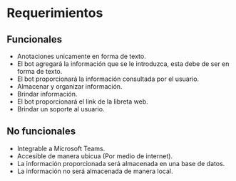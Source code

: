 # Requerimientos

## Funcionales
-	Anotaciones unicamente en forma de texto.
- El bot agregará la información que se le introduzca, esta debe de ser en forma de texto.
- El bot proporcionará la información consultada por el usuario.
- Almacenar y organizar información.
- Brindar información.
- El bot proporcionará el link de la libreta web.
- Brindar un soporte al usuario.
## No funcionales
-	Integrable a Microsoft Teams.
-	Accesible de manera ubicua (Por medio de internet).
- La información proporcionada será almacenada en una base de datos.
- La información no será almacenada de manera local.
